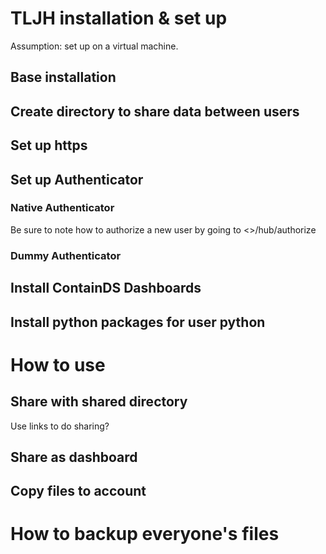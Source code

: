 # TLJH installation & set up

Assumption: set up on a virtual machine.

## Base installation

## Create directory to share data between users

## Set up https

## Set up Authenticator

### Native Authenticator

Be sure to note how to authorize a new user by going to <>/hub/authorize

### Dummy Authenticator

## Install ContainDS Dashboards

## Install python packages for user python

# How to use

## Share with shared directory

Use links to do sharing?

## Share as dashboard

## Copy files to account


# How to backup everyone's files
